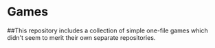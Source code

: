 # Games
##This repository includes a collection of simple one-file games which didn't seem to merit their own separate repositories. 
